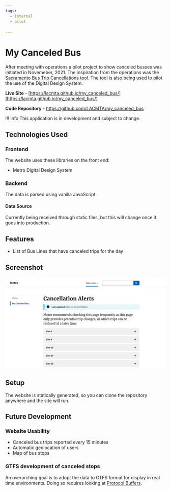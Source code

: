```yaml
---
tags:
  - internal
  - pilot
  
---
```


# My Canceled Bus

After meeting with operations a pilot project to show canceled busses was initiated in Novemeber, 2021. The inspiration from the operations was the [Sacramento Bus Trip Cancellations tool](https://sacrt.com/alerts/tcalerts.aspx). The tool is also being used to pilot the use of the Digital Design System.

__Live Site__ - [https://lacmta.github.io/my_canceled_bus/](https://lacmta.github.io/my_canceled_bus/)

__Code Repository__ - https://github.com/LACMTA/my_canceled_bus

!!! info
    This application is in development and subject to change.

## Technologies Used

### Frontend

The website uses these libraries on the front end:

- Metro Digital Design System

### Backend

The data is parsed using vanilla JavaScript.

#### Data Source

Currently being received through static files, but this will change once it goes into production.

## Features

- List of Bus Lines that have canceled trips for the day

## Screenshot

![Example screenshot](./media/mycanceledbus.png)

## Setup

The website is statically generated, so you can clone the repository anywhere and the site will run.

## Future Development

### Website Usability

- Canceled bus trips reported every 15 minutes
- Automatic geolocation of users
- Map of bus stops

### GTFS development of canceled stops

An overarching goal is to adopt the data to GTFS format for display in real time environments. Doing so requires looking at [Protocol Buffers](https://developers.google.com/protocol-buffers/docs/pythontutorial).

